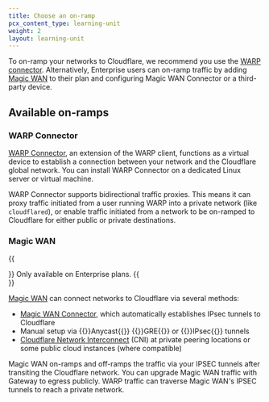 ```yaml
---
title: Choose an on-ramp
pcx_content_type: learning-unit
weight: 2
layout: learning-unit
---
```


To on-ramp your networks to Cloudflare, we recommend you use the [WARP connector](#warp-connector). Alternatively, Enterprise users can on-ramp traffic by adding [Magic WAN](#magic-wan) to their plan and configuring Magic WAN Connector or a third-party device.

## Available on-ramps

### WARP Connector

[WARP Connector](/cloudflare-one/connections/connect-networks/private-net/warp-connector/), an extension of the WARP client, functions as a virtual device to establish a connection between your network and the Cloudflare global network. You can install WARP Connector on a dedicated Linux server or virtual machine.

WARP Connector supports bidirectional traffic proxies. This means it can proxy traffic initiated from a user running WARP into a private network (like `cloudflared`), or enable traffic initiated from a network to be on-ramped to Cloudflare for either public or private destinations.

### Magic WAN

{{<Aside type="note">}}
Only available on Enterprise plans.
{{</Aside>}}

[Magic WAN](/magic-wan/) can connect networks to Cloudflare via several methods:

- [Magic WAN Connector](/magic-wan/configuration/connector/), which automatically establishes IPsec tunnels to Cloudflare
- Manual setup via {{<glossary-tooltip term_id="anycast">}}Anycast{{</glossary-tooltip>}} {{<glossary-tooltip term_id="GRE tunnel">}}GRE{{</glossary-tooltip>}} or {{<glossary-tooltip term_id="IPsec tunnel">}}IPsec{{</glossary-tooltip>}} tunnels
- [Cloudflare Network Interconnect](network-interconnect/) (CNI) at private peering locations or some public cloud instances (where compatible)

Magic WAN on-ramps and off-ramps the traffic via your IPSEC tunnels after transiting the Cloudflare network. You can upgrade Magic WAN traffic with Gateway to egress publicly. WARP traffic can traverse Magic WAN's IPSEC tunnels to reach a private network.
